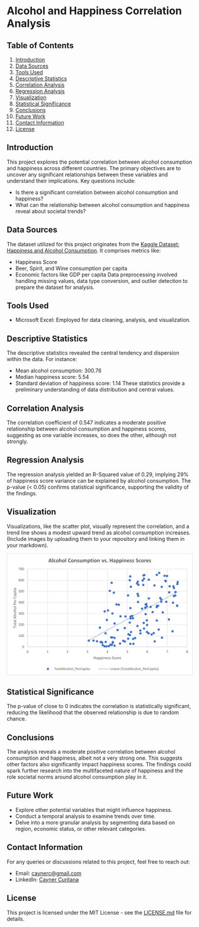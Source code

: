 # Alcohol and Happiness Correlation Analysis

## Table of Contents
1. [Introduction](#introduction)
2. [Data Sources](#data-sources)
3. [Tools Used](#tools-used)
4. [Descriptive Statistics](#descriptive-statistics)
5. [Correlation Analysis](#correlation-analysis)
6. [Regression Analysis](#regression-analysis)
7. [Visualization](#visualization)
8. [Statistical Significance](#statistical-significance)
9. [Conclusions](#conclusions)
10. [Future Work](#future-work)
11. [Contact Information](#contact-information)
12. [License](#license)

## Introduction
This project explores the potential correlation between alcohol consumption and happiness across different countries. The primary objectives are to uncover any significant relationships between these variables and understand their implications. Key questions include:
- Is there a significant correlation between alcohol consumption and happiness?
- What can the relationship between alcohol consumption and happiness reveal about societal trends?

## Data Sources
The dataset utilized for this project originates from the [Kaggle Dataset: Happiness and Alcohol Consumption](https://www.kaggle.com/datasets/marcospessotto/happiness-and-alcohol-consumption). It comprises metrics like:
- Happiness Score
- Beer, Spirit, and Wine consumption per capita
- Economic factors like GDP per capita
Data preprocessing involved handling missing values, data type conversion, and outlier detection to prepare the dataset for analysis.

## Tools Used
- Microsoft Excel: Employed for data cleaning, analysis, and visualization.

## Descriptive Statistics
The descriptive statistics revealed the central tendency and dispersion within the data. For instance:
- Mean alcohol consumption: 300.76
- Median happiness score: 5.54
- Standard deviation of happiness score: 1.14
These statistics provide a preliminary understanding of data distribution and central values.

## Correlation Analysis
The correlation coefficient of 0.547 indicates a moderate positive relationship between alcohol consumption and happiness scores, suggesting as one variable increases, so does the other, although not strongly.

## Regression Analysis
The regression analysis yielded an R-Squared value of 0.29, implying 29% of happiness score variance can be explained by alcohol consumption. The p-value (< 0.05) confirms statistical significance, supporting the validity of the findings.

## Visualization
Visualizations, like the scatter plot, visually represent the correlation, and a trend line shows a modest upward trend as alcohol consumption increases. (Include images by uploading them to your repository and linking them in your markdown).

![Scatter Plot](images\alcohol-consumption_vs_happiness-scores.png)

## Statistical Significance
The p-value of close to 0 indicates the correlation is statistically significant, reducing the likelihood that the observed relationship is due to random chance.

## Conclusions
The analysis reveals a moderate positive correlation between alcohol consumption and happiness, albeit not a very strong one. This suggests other factors also significantly impact happiness scores. The findings could spark further research into the multifaceted nature of happiness and the role societal norms around alcohol consumption play in it.

## Future Work
- Explore other potential variables that might influence happiness.
- Conduct a temporal analysis to examine trends over time.
- Delve into a more granular analysis by segmenting data based on region, economic status, or other relevant categories.

## Contact Information
For any queries or discussions related to this project, feel free to reach out:

- Email: caynerc@gmail.com
- LinkedIn: [Cayner Curitana](https://linkedin.com/in/caynercuritana)

## License
This project is licensed under the MIT License - see the [LICENSE.md](LICENSE.md) file for details.

